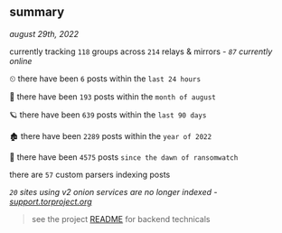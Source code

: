 
## summary
_august 29th, 2022_

currently tracking `118` groups across `214` relays & mirrors - _`87` currently online_

⏲ there have been `6` posts within the `last 24 hours`

🦈 there have been `193` posts within the `month of august`

🪐 there have been `639` posts within the `last 90 days`

🏚 there have been `2289` posts within the `year of 2022`

🦕 there have been `4575` posts `since the dawn of ransomwatch`

there are `57` custom parsers indexing posts

_`20` sites using v2 onion services are no longer indexed - [support.torproject.org](https://support.torproject.org/onionservices/v2-deprecation/)_

> see the project [README](https://github.com/joshhighet/ransomwatch#ransomwatch--) for backend technicals
